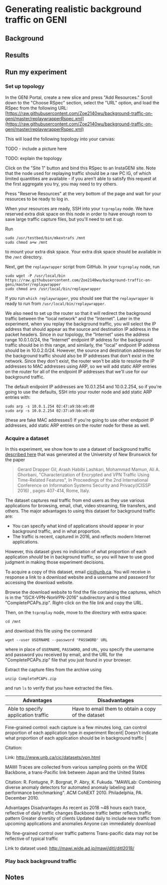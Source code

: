 # Generating realistic background traffic on GENI


## Background


## Results

## Run my experiment


### Set up topology

In the GENI Portal, create a new slice and press "Add Resources." Scroll down to the "Choose RSpec" section, select the "URL" option, and load the RSpec from the following URL: [https://raw.githubusercontent.com/Zoe2140wu/background-traffic-on-geni/master/replaywrapperRspec.xml](https://raw.githubusercontent.com/Zoe2140wu/background-traffic-on-geni/master/replaywrapperRspec.xml)

This will load the following topology into your canvas:

TODO - include a picture here

TODO: explain the topology

Click on the "Site 1" button and bind this RSpec to an InstaGENI site. Note that the node used for replaying traffic should be a raw PC IG, of which limited quantities are available - if you aren't able to satisfy this request at the first aggregate you try, you may need to try others. 

Press "Reserve Resources" at the very bottom of the page and wait for your resources to be ready to log in. 

When your resources are ready, SSH into your `tcpreplay` node. We have reserved extra disk space on this node in order to have enough room to save large traffic capture files, but you'll need to set it up.

Run 

```
sudo /usr/testbed/bin/mkextrafs /mnt
sudo chmod a+w /mnt
```

to mount your extra disk space. Your extra disk space should be available in the `/mnt` directory.


Next, get the `replaywrapper` script from GitHub. In your `tcpreplay` node, run

```
sudo wget -P /usr/local/bin https://raw.githubusercontent.com/Zoe2140wu/background-traffic-on-geni/master/replaywrapper
sudo chmod a+x /usr/local/bin/replaywrapper
```

If you run `which replaywrapper`, you should see that the `replaywrapper` is ready to run from `/usr/local/bin/replaywrapper`.

We also need to set up the router so that it will redirect the background traffic between the "local network" and the "Internet". Later in the experiment, when you replay the background traffic, you will select the IP address that should appear as the source and destination IP address in the packet headers. Since in our topology, the "Internet" uses the address range 10.0.1.0/24, the "Internet" endpoint IP address for the background traffic should be in this range, and similarly, the "local" endpoint IP address should be in 10.0.2.0/24. However, the source and destination addresses for the background traffic should also be IP addresses that don't exist in the network. Since they don't exist, the router won't be able to resolve the IP addresses to MAC addresses using ARP, so we will add static ARP entries on the router for all of the endpoint IP addresses that we'll use for our background traffic.

The default endpoint IP addresses are 10.0.1.254 and 10.0.2.254, so if you're going to use the defaults, SSH into your router node and add static ARP entries with:

```
sudo arp -s 10.0.1.254 02:47:a9:bb:e0:d0
sudo arp -s 10.0.2.254 02:37:a9:bb:e0:d0
```

(these are fake MAC addresses!) If you're going to use other endpoint IP addresses, add static ARP entries on the router node for these as well.

### Acquire a dataset

In this experiment, we show how to use a dataset of background traffic [described here](http://www.unb.ca/cic/datasets/vpn.html) that was generated at the University of New Brunswick for the paper

> Gerard Drapper Gil, Arash Habibi Lashkari, Mohammad Mamun, Ali A. Ghorbani, "Characterization of Encrypted and VPN Traffic Using Time-Related Features", In Proceedings of the 2nd International Conference on Information Systems Security and Privacy(ICISSP 2016) , pages 407-414, Rome, Italy.

The dataset captures real traffic from end users as they use various applications for browsing, email, chat, video streaming, file transfers, and others.  The major advantages to using this dataset for background traffic are:

* You can specify what kind of applications should appear in your background traffic, and in what proportion.
* The traffic is recent, captured in 2016, and reflects modern Internet applications.

However, this dataset gives no indiciation of what proportion of each application *should* be in background traffic, so you will have to use good judgment in making those experiment decisions.

To acquire a copy of this dataset, email [cic@unb.ca](cic@unb.ca). You will receive in response a link to a download website and a username and password for accessing the download website.

Browse the download website to find the file containing the captures, which is in the "ISCX-VPN-NonVPN-2016" subdirectory and is titled "CompletePCAPs.zip". Right-click on the file link and copy the URL.

Then, on the `tcpreplay` node, move to the directory with extra space:

```
cd /mnt
```

and download this file using the command

```
wget --user USERNAME --password 'PASSWORD' URL
```
where in place of `USERNAME`, `PASSWORD`, and `URL`, you specify the username and password you received by email, and the URL for the "CompletePCAPs.zip" file that you just found in your browser.

Extract the capture files from the archive using

```
unzip CompletePCAPs.zip
```

and run `ls` to verify that you have extracted the files.

Advantages    | Disadvantages
------------- | ------------- 
Able to specify application traffic | Have to email them to obtain a copy of the dataset
Fine-grained control: each capture is a few minutes long, can control proportion of each application type in experiment
Recent| Doesn’t indicate what proportion of each application should be in background traffic      | 

Citation: 


Link: http://www.unb.ca/cic/datasets/vpn.html


MAWI
Traces are collected from various sampling points on the WIDE Backbone, a trans-Pacific link between Japan and the United States





Citation: R. Fontugne, P. Borgnat, P. Abry, K. Fukuda. "MAWILab: Combining diverse anomaly detectors for automated anomaly labeling and performance benchmarking". ACM CoNEXT 2010. Philadelphia, PA. December 2010.


 Advantages
Disadvantages
As recent as 2018
~48 hours each trace, reflective of daily traffic changes
Backbone traffic better reflects traffic pattern
Greater diversity of clients
Updated daily to include new traffic from upcoming applications and anomalies
Anyone can immediately download


No fine-grained control over traffic patterns
Trans-pacific data may not be reflective of typical traffic

Link to dataset used: http://mawi.wide.ad.jp/mawi/ditl/ditl2018/

### Play back background traffic


## Notes

